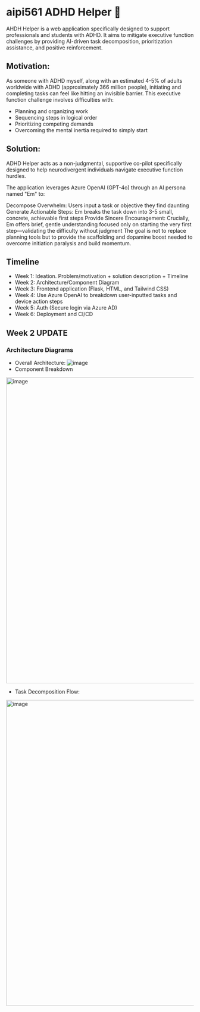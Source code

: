# aipi561 ADHD Helper 🤖
AHDH Helper is a web application specifically designed to support professionals and students with ADHD. It aims to mitigate executive function challenges by providing AI-driven task decomposition, prioritization assistance, and positive reinforcement.

## Motivation:
As someone with ADHD myself, along with an estimated 4-5% of adults worldwide with ADHD (approximately 366 million people), initiating and completing tasks can feel like hitting an invisible barrier. This executive function challenge involves difficulties with: 
* Planning and organizing work
* Sequencing steps in logical order
* Prioritizing competing demands
* Overcoming the mental inertia required to simply start
  
## Solution:
ADHD Helper acts as a non-judgmental, supportive co-pilot specifically designed to help neurodivergent individuals navigate executive function hurdles. 

The application leverages Azure OpenAI (GPT-4o) through an AI persona named "Em" to:

Decompose Overwhelm: Users input a task or objective they find daunting
Generate Actionable Steps: Em breaks the task down into 3-5 small, concrete, achievable first steps
Provide Sincere Encouragement: Crucially, Em offers brief, gentle understanding focused only on starting the very first step—validating the difficulty without judgment
The goal is not to replace planning tools but to provide the scaffolding and dopamine boost needed to overcome initiation paralysis and build momentum.

## Timeline
* Week 1: Ideation. Problem/motivation + solution description + Timeline
* Week 2: Architecture/Component Diagram
* Week 3: Frontend application (Flask, HTML, and Tailwind CSS)
* Week 4: Use Azure OpenAI to breakdown user-inputted tasks and device action steps
* Week 5: Auth (Secure login via Azure AD)
* Week 6: Deployment and CI/CD


## Week 2 UPDATE

### Architecture Diagrams

* Overall Architecture:
![image](https://github.com/user-attachments/assets/c54ef0b0-5a9a-4188-9154-0e425791c133)
* Component Breakdown
<img width="822" alt="image" src="https://github.com/user-attachments/assets/eb0d34ee-5a15-4d10-a006-b0275257a2d2" />


* Task Decomposition Flow:
<img width="822" alt="image" src="https://github.com/user-attachments/assets/30389517-c46e-4b31-9dc5-7310d0472d1b" />
